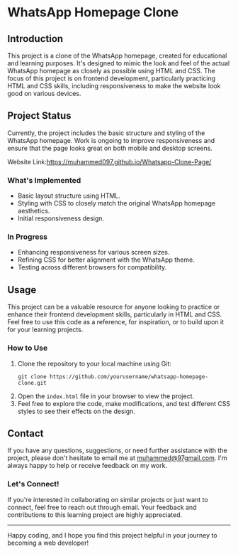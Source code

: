 # WhatsApp Homepage Clone

## Introduction
This project is a clone of the WhatsApp homepage, created for educational and learning purposes. It's designed to mimic the look and feel of the actual WhatsApp homepage as closely as possible using HTML and CSS. The focus of this project is on frontend development, particularly practicing HTML and CSS skills, including responsiveness to make the website look good on various devices.

## Project Status
Currently, the project includes the basic structure and styling of the WhatsApp homepage. Work is ongoing to improve responsiveness and ensure that the page looks great on both mobile and desktop screens.

Website Link:https://muhammed097.github.io/Whatsapp-Clone-Page/

### What's Implemented
- Basic layout structure using HTML.
- Styling with CSS to closely match the original WhatsApp homepage aesthetics.
- Initial responsiveness design.

### In Progress
- Enhancing responsiveness for various screen sizes.
- Refining CSS for better alignment with the WhatsApp theme.
- Testing across different browsers for compatibility.

## Usage
This project can be a valuable resource for anyone looking to practice or enhance their frontend development skills, particularly in HTML and CSS. Feel free to use this code as a reference, for inspiration, or to build upon it for your learning projects.

### How to Use
1. Clone the repository to your local machine using Git:
   ```
   git clone https://github.com/yourusername/whatsapp-homepage-clone.git
   ```
2. Open the `index.html` file in your browser to view the project.
3. Feel free to explore the code, make modifications, and test different CSS styles to see their effects on the design.

## Contact
If you have any questions, suggestions, or need further assistance with the project, please don't hesitate to email me at muhammed@97gmail.com. I'm always happy to help or receive feedback on my work.

### Let's Connect!
If you're interested in collaborating on similar projects or just want to connect, feel free to reach out through email. Your feedback and contributions to this learning project are highly appreciated.

---

Happy coding, and I hope you find this project helpful in your journey to becoming a web developer!

